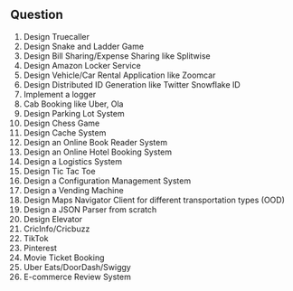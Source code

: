 ## Question

1. Design Truecaller
2. Design Snake and Ladder Game
3. Design Bill Sharing/Expense Sharing like Splitwise
4. Design Amazon Locker Service
5. Design Vehicle/Car Rental Application like Zoomcar
6. Design Distributed ID Generation like Twitter Snowflake ID
7. Implement a logger
8. Cab Booking like Uber, Ola
9. Design Parking Lot System
10. Design Chess Game
11. Design Cache System
12. Design an Online Book Reader System
13. Design an Online Hotel Booking System
14. Design a Logistics System
15. Design Tic Tac Toe
16. Design a Configuration Management System
17. Design a Vending Machine
18. Design Maps Navigator Client for different transportation types (OOD)
19. Design a JSON Parser from scratch
20. Design Elevator
21. CricInfo/Cricbuzz
22. TikTok
23. Pinterest
24. Movie Ticket Booking
25. Uber Eats/DoorDash/Swiggy
26. E-commerce Review System

